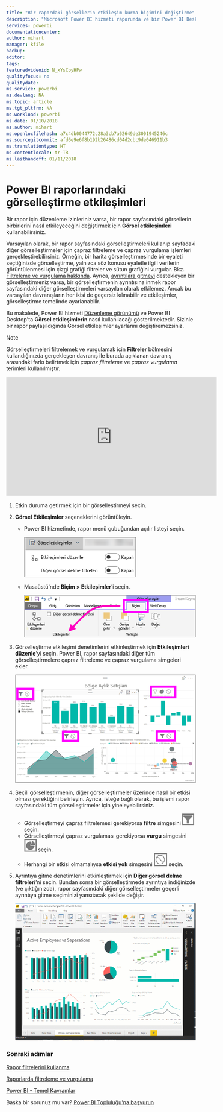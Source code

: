 ```yaml
---
title: "Bir rapordaki görsellerin etkileşim kurma biçimini değiştirme"
description: "Microsoft Power BI hizmeti raporunda ve bir Power BI Desktop raporunda Görsel etkileşimler oluşturmaya ilişkin belgeler."
services: powerbi
documentationcenter: 
author: mihart
manager: kfile
backup: 
editor: 
tags: 
featuredvideoid: N_xYsCbyHPw
qualityfocus: no
qualitydate: 
ms.service: powerbi
ms.devlang: NA
ms.topic: article
ms.tgt_pltfrm: NA
ms.workload: powerbi
ms.date: 01/10/2018
ms.author: mihart
ms.openlocfilehash: a7c4db0044772c28a3cb7a62649de3001945246c
ms.sourcegitcommit: afd6e9e6f8b192b26486cd04d2cbc9de046911b3
ms.translationtype: HT
ms.contentlocale: tr-TR
ms.lasthandoff: 01/11/2018
---
```

# <a name="visualization-interactions-in-a-power-bi-report"></a>Power BI raporlarındaki görselleştirme etkileşimleri
Bir rapor için düzenleme izinleriniz varsa, bir rapor sayfasındaki görsellerin birbirlerini nasıl etkileyeceğini değiştirmek için **Görsel etkileşimleri** kullanabilirsiniz. 

Varsayılan olarak, bir rapor sayfasındaki görselleştirmeleri kullanıp sayfadaki diğer görselleştirmeler için çapraz filtreleme ve çapraz vurgulama işlemleri gerçekleştirebilirsiniz.
Örneğin, bir harita görselleştirmesinde bir eyaleti seçtiğinizde görselleştirme, yalnızca söz konusu eyaletle ilgili verilerin görüntülenmesi için çizgi grafiği filtreler ve sütun grafiğini vurgular.
Bkz. [Filtreleme ve vurgulama hakkında](power-bi-reports-filters-and-highlighting.md). Ayrıca, [ayrıntılara gitmeyi](power-bi-visualization-drill-down.md) destekleyen bir görselleştirmeniz varsa, bir görselleştirmenin ayrıntısına inmek rapor sayfasındaki diğer görselleştirmeleri varsayılan olarak etkilemez. Ancak bu varsayılan davranışların her ikisi de geçersiz kılınabilir ve etkileşimler, görselleştirme temelinde ayarlanabilir.

Bu makalede, Power BI hizmeti [Düzenleme görünümü](service-interact-with-a-report-in-editing-view.md) ve Power BI Desktop'ta **Görsel etkileşimlerin** nasıl kullanılacağı gösterilmektedir. Sizinle bir rapor paylaşıldığında Görsel etkileşimler ayarlarını değiştiremezsiniz.

> [!NOTE]
> Görselleştirmeleri filtrelemek ve vurgulamak için **Filtreler**  bölmesini kullandığınızda gerçekleşen davranış ile burada açıklanan davranış arasındaki farkı belirtmek için *çapraz filtreleme* ve *çapraz vurgulama* terimleri kullanılmıştır.  
> 
> 

<iframe width="560" height="315" src="https://www.youtube.com/embed/N_xYsCbyHPw?list=PL1N57mwBHtN0JFoKSR0n-tBkUJHeMP2cP" frameborder="0" allowfullscreen></iframe>

1. Etkin duruma getirmek için bir görselleştirmeyi seçin.  
2. **Görsel Etkileşimler** seçeneklerini görüntüleyin.
    - Power BI hizmetinde, rapor menü çubuğundan açılır listeyi seçin.

       ![](media/service-reports-visual-interactions/power-bi-visual-interaction.png)

    - Masaüstü'nde **Biçim > Etkileşimler**’i seçin.

        ![](media/service-reports-visual-interactions/pbi-visual-interaction-desktop.png)

3. Görselleştirme etkileşimi denetimlerini etkinleştirmek için **Etkileşimleri düzenle**’yi seçin. Power BI, rapor sayfasındaki diğer tüm görselleştirmelere çapraz filtreleme ve çapraz vurgulama simgeleri ekler.
   
    ![](media/service-reports-visual-interactions/power-bi-icons-on.png)
3. Seçili görselleştirmenin, diğer görselleştirmeler üzerinde nasıl bir etkisi olması gerektiğini belirleyin.  Ayrıca, isteğe bağlı olarak, bu işlemi rapor sayfasındaki tüm görselleştirmeler için yineleyebilirsiniz.
   
   * Görselleştirmeyi çapraz filtrelemesi gerekiyorsa **filtre** simgesini ![](media/service-reports-visual-interactions/pbi-filter-icon-outlined.png) seçin.
   * Görselleştirmeyi çapraz vurgulaması gerekiyorsa **vurgu** simgesini ![](media/service-reports-visual-interactions/pbi-highlight-icon-outlined.png) seçin.
   * Herhangi bir etkisi olmamalıysa **etkisi yok** simgesini ![](media/service-reports-visual-interactions/pbi-noimpact-icon-outlined.png) seçin.

4. Ayrıntıya gitme denetimlerini etkinleştirmek için **Diğer görsel delme filtreleri**’ni seçin.  Bundan sonra bir görselleştirmede ayrıntıya indiğinizde (ve çıktığınızda), rapor sayfasındaki diğer görselleştirmeler geçerli ayrıntıya gitme seçiminizi yansıtacak şekilde değişir. 

   ![](media/service-reports-visual-interactions/drill2.gif)

### <a name="next-steps"></a>Sonraki adımlar
[Rapor filtrelerini kullanma](power-bi-how-to-report-filter.md)

[Raporlarda filtreleme ve vurgulama](power-bi-reports-filters-and-highlighting.md)

[Power BI - Temel Kavramlar](service-basic-concepts.md)

Başka bir sorunuz mu var? [Power BI Topluluğu'na başvurun](http://community.powerbi.com/)

